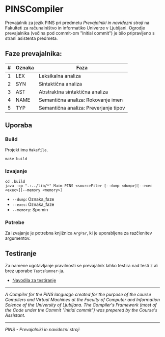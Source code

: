 # PINSCompiler
Prevajalnik za jezik PINS pri predmetu *Prevajalniki in navidezni stroji* na Fakulteti za računalništvo in informatiko Univerze v Ljubljani.
Ogrodje prevajalnika (večina pod commit-om "Initial commit") je bilo pripravljeno s strani asistenta predmeta.

## Faze prevajalnika:
<table>
    <thead>
        <th>#</th>
        <th>Oznaka</th>
        <th>Faza</th>
    </thead>
    <tbody>
    <tr>
        <td>1</td>
        <td>LEX</td>
        <td>Leksikalna analiza</td>
    </tr>
    <tr>
        <td>2</td>
        <td>SYN</td>
        <td>Sintaktična analiza</td>
    </tr>
    <tr>
        <td>3</td>
        <td>AST</td>
        <td>Abstraktna sintaktična analiza</td>
    </tr>
    <tr>
        <td>4</td>
        <td>NAME</td>
        <td>Semantična analiza: Rokovanje imen</td>
    </tr>
    <tr>
        <td>5</td>
        <td>TYP</td>
        <td>Semantična analiza: Preverjanje tipov</td>
    </tr>
    </tbody>
</table>

## Uporaba
### Build
Projekt ima `Makefile`.
```shell
make build
```

### Izvajanje
```shell
cd .build
java -cp ".:../lib/*" Main PINS <sourceFile> [--dump <dump>][--exec <exec>][--memory <memory>]
```
- `--dump`: Oznaka_faze
- `--exec`: Oznaka_faze
- `--memory`: Spomin

### Potrebe
Za izvajanje je potrebna knjižnica `ArgPar`, ki je uporabljena za razčlenitev argumentov.

## Testiranje
Za namene ugotavljanje pravilnosti se prevajalnik lahko testira nad testi z ali brez uporabe `TestsRunner`-ja.

- [Navodila za testiranje](TestsRunner.md)

---

*A Compiler for the PINS language created for the purpose of the course Compilers and Virtual Machines at the Faculty of Computer and Information Science of the University of Ljubljana.
The Compiler's Framework (most of the Code under the Commit "Initial commit") was prepered by the Course's Assistant.*

---

*PINS - Prevajalniki in navidezni stroji*

